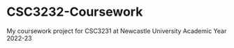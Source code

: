 # CSC3232-Coursework
My coursework project for CSC3231 at Newcastle University Academic Year 2022-23
